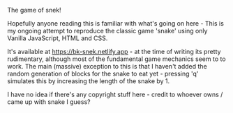 The game of snek!

Hopefully anyone reading this is familiar with what's going on here - This is my ongoing attempt to reproduce the classic game 'snake' using only Vanilla JavaScript, HTML and CSS.

It's available at https://bk-snek.netlify.app - at the time of writing its pretty rudimentary, although most of the fundamental game mechanics seem to to work. The main (massive) exception to this is that I haven't added the random generation of blocks for the snake to eat yet - pressing 'q' simulates this by increasing the length of the snake by 1. 

I have no idea if there's any copyright stuff here - credit to whoever owns / came up with snake I guess? 

